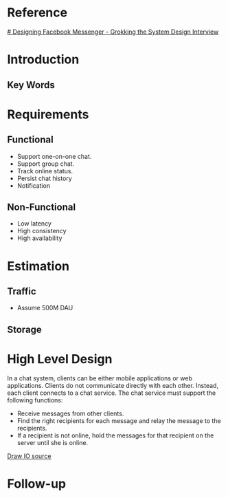 # Reference
[# Designing Facebook Messenger - Grokking the System Design Interview ](https://www.educative.io/courses/grokking-the-system-design-interview/m2ygV4E81AR)


# Introduction
## Key Words


# Requirements
## Functional
- Support one-on-one chat.
- Support group chat.
- Track online status.
- Persist chat history
- Notification

## Non-Functional
- Low latency
- High consistency
- High availability


# Estimation
## Traffic
- Assume 500M DAU
## Storage


# High Level Design
In a chat system, clients can be either mobile applications or web applications.
Clients do not communicate directly with each other. Instead, each client connects to a chat service.
The chat service must support the following functions:
- Receive messages from other clients.
- Find the right recipients for each message and relay the message to the recipients.
- If a recipient is not online, hold the messages for that recipient on the server until she is online.




[Draw IO source]()



# Follow-up


<!--stackedit_data:
eyJoaXN0b3J5IjpbLTE1OTY3NTg4ODcsLTcwNzQwMTE3NV19
-->
